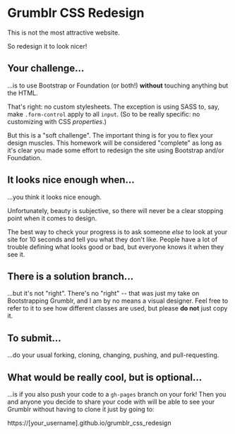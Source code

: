 # Grumblr CSS Redesign

This is not the most attractive website.

So redesign it to look nicer!

## Your challenge...

...is to use Bootstrap or Foundation (or both!) **without** touching anything but the HTML.

That's right: no custom stylesheets. The exception is using SASS to, say, make `.form-control` apply to all `input`. (So to be really specific: no customizing with CSS *properties*.)

But this is a "soft challenge". The important thing is for you to flex your design muscles. This homework will be considered "complete" as long as it's clear you made some effort to redesign the site using Bootstrap and/or Foundation.

## It looks nice enough when...

...you think it looks nice enough.

Unfortunately, beauty is subjective, so there will never be a clear stopping point when it comes to design.

The best way to check your progress is to ask someone *else* to look at your site for 10 seconds and tell you what they don't like. People have a lot of trouble defining what looks good or bad, but everyone knows it when they see it.

## There is a solution branch...

...but it's not "right". There's no "right" -- that was just my take on Bootstrapping Grumblr, and I am by no means a visual designer. Feel free to refer to it to see how different classes are used, but please **do not** just copy it.

## To submit...

...do your usual forking, cloning, changing, pushing, and pull-requesting.

## What would be really cool, but is optional...

...is if you also push your code to a `gh-pages` branch on your fork! Then you and anyone you decide to share your code with will be able to see your Grumblr without having to clone it just by going to:

https://[your_username].github.io/grumblr_css_redesign
